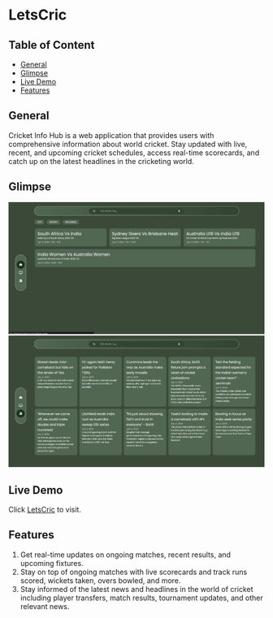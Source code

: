 # LetsCric
## Table of Content
- [General](#general)
- [Glimpse](#glimpse)
- [Live Demo](#live-demo)
- [Features](#features)
  

## General
Cricket Info Hub is a web application that provides users with comprehensive information about world cricket. Stay updated with live, recent, and upcoming cricket schedules, access real-time scorecards, and catch up on the latest headlines in the cricketing world.


## Glimpse 

<img src = "/Documentation/home.png" alt = "Home-page">
<img src = "/Documentation/News.png" alt = "News">

## Live Demo

Click [LetsCric](https://abhashn8.github.io/LetsCric) to visit.

## Features
1) Get real-time updates on ongoing matches, recent results, and upcoming fixtures.
2) Stay on top of ongoing matches with live scorecards and track runs scored, wickets taken, overs bowled, and more.
3) Stay informed of the latest news and headlines in the world of cricket including player transfers, match results, tournament updates, and other relevant news.

